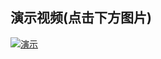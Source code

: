 ## 演示视频(点击下方图片)
[![演示](http://ww1.sinaimg.cn/large/006XlhXpgy1gcfcpp8rsdj31hc0u0e81.jpg)](https://youtu.be/9zvVZZkeWIY)
